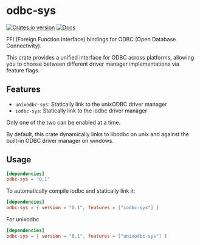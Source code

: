 # odbc-sys

[![Crates.io version](https://img.shields.io/crates/v/odbc-sys)](https://crates.io/crates/odbc-sys)
[![Docs](https://docs.rs/odbc-sys/badge.svg)](https://docs.rs/odbc-sys/)

FFI (Foreign Function Interface) bindings for ODBC (Open Database Connectivity).

This crate provides a unified interface for ODBC across platforms, allowing you to choose between different driver manager implementations via feature flags.

## Features

- `unixodbc-sys`: Statically link to the unixODBC driver manager
- `iodbc-sys`: Statically link to the iodbc driver manager

Only one of the two can be enabled at a time.

By default, this crate dynamically links to libodbc on unix and against the built-in ODBC driver manager on windows.

## Usage

```toml
[dependencies]
odbc-sys = "0.1"
```

To automatically compile iodbc and statically link it:

```toml
[dependencies]
odbc-sys = { version = "0.1", features = ["iodbc-sys"] }
```

For unixodbc

```toml
[dependencies]
odbc-sys = { version = "0.1", features = ["unixodbc-sys"] }
```
